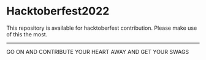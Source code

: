 # Hacktoberfest2022
This repository is available for hacktoberfest contribution. Please make use of this the most.

-----------------------------------------------------------------------------------------------------------------------------------------------------------
GO ON AND CONTRIBUTE YOUR HEART AWAY AND GET YOUR SWAGS
